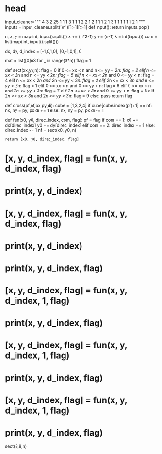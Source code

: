 # head
input_cleaner="""
4 3 2
25
1 1 1 3 1 1 1 2 2 1 2 1 1 1 2 1 3 1 1 1 1 1 1 2 1
"""
inputs = input_cleaner.split('\n')[1:-1][::-1]
def input():    return inputs.pop()

n, x, y = map(int, input().split())
x += (n*2-1)
y += (n-1)
k = int(input())
com = list(map(int, input().split()))

dx, dy, d_index = [-1,0,1,0], [0,-1,0,1], 0

mat = list([0]*n*3 for _ in range(3*n))
flag = 1

def sect(xx,yy,n):
    flag = 0
    if 0 <= xx < n and n <= yy < 2*n:
        flag = 2
    elif n <= xx < 2*n and n <= yy < 2*n:
        flag = 5
    elif n <= xx < 2*n and 0 <= yy < n:
        flag = 4
    elif n <= xx < 2*n and 2*n <= yy < 3*n:
        flag = 3
    elif 2*n <= xx < 3*n and n <= yy < 2*n:
        flag = 1
    elif 0 <= xx < n and 0 <= yy < n:
        flag = 6
    elif 0 <= xx < n and 2*n <= yy < 3*n:
        flag = 7
    elif 2*n <= xx < 3*n and 0 <= yy < n:
        flag = 8
    elif 2*n <= xx < 3*n and 2*n <= yy < 3*n:
        flag = 9
    else:
        pass
    return flag


def cross(pf,nf,px,py,di):
    cube = [1,3,2,4]
    if cube[cube.index(pf)+1] == nf:
        nx, ny = py, px
        di += 1
    else:
        nx, ny = py, px
        di -= 1


def fun(x0, y0, direc_index, com, flag):
    pf = flag
    if com == 1:
        x0 += dx[direc_index]
        y0 += dy[direc_index]
    elif com == 2:
        direc_index += 1
    else:
        direc_index -= 1
    nf = sect(x0, y0, n)

    return [x0, y0, direc_index, flag]



# [x, y, d_index, flag] = fun(x, y, d_index, flag)
# print(x, y, d_index)
# [x, y, d_index, flag] = fun(x, y, d_index, flag)
# print(x, y, d_index)

# print(x, y, d_index, flag)
# [x, y, d_index, flag] = fun(x, y, d_index, 1, flag)
# print(x, y, d_index, flag)
# [x, y, d_index, flag] = fun(x, y, d_index, 1, flag)
# print(x, y, d_index, flag)
# [x, y, d_index, flag] = fun(x, y, d_index, 1, flag)
# print(x, y, d_index, flag)
sect(8,8,n)
